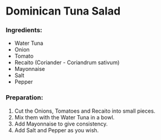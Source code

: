 # Dominican Tuna Salad

### Ingredients:

* Water Tuna
* Onion
* Tomato
* Recaito (Coriander - Coriandrum sativum)
* Mayonnaise
* Salt
* Pepper


### Preparation:

1. Cut the Onions, Tomatoes and Recaito into small pieces.
2. Mix them with the Water Tuna in a bowl.
3. Add Mayonnaise to give consistency.
4. Add Salt and Pepper as you wish.
